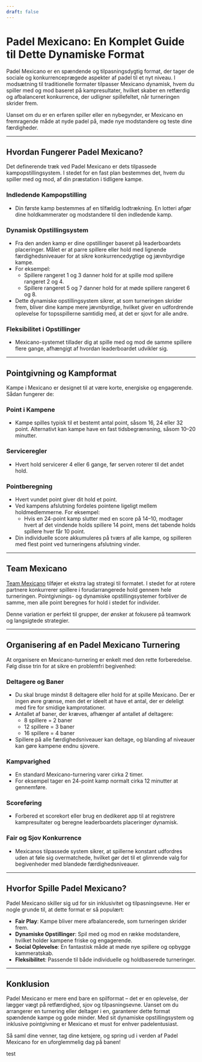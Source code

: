 ```yaml
---
draft: false
---
```


# Padel Mexicano: En Komplet Guide til Dette Dynamiske Format

Padel Mexicano er en spændende og tilpasningsdygtig format, der tager de sociale og konkurrenceprægede aspekter af padel til et nyt niveau. I modsætning til traditionelle formater tilpasser Mexicano dynamisk, hvem du spiller med og mod baseret på kampresultater, hvilket skaber en retfærdig og afbalanceret konkurrence, der udligner spillefeltet, når turneringen skrider frem.

Uanset om du er en erfaren spiller eller en nybegynder, er Mexicano en fremragende måde at nyde padel på, møde nye modstandere og teste dine færdigheder.

---

## **Hvordan Fungerer Padel Mexicano?**

Det definerende træk ved Padel Mexicano er dets tilpassede kampopstillingsystem. I stedet for en fast plan bestemmes det, hvem du spiller med og mod, af din præstation i tidligere kampe.

### **Indledende Kampopstilling**
- Din første kamp bestemmes af en tilfældig lodtrækning. En lotteri afgør dine holdkammerater og modstandere til den indledende kamp.

### **Dynamisk Opstillingsystem**
- Fra den anden kamp er dine opstillinger baseret på leaderboardets placeringer. Målet er at parre spillere eller hold med lignende færdighedsniveauer for at sikre konkurrencedygtige og jævnbyrdige kampe.
- For eksempel:
  - Spillere rangeret 1 og 3 danner hold for at spille mod spillere rangeret 2 og 4.
  - Spillere rangeret 5 og 7 danner hold for at møde spillere rangeret 6 og 8.
- Dette dynamiske opstillingsystem sikrer, at som turneringen skrider frem, bliver dine kampe mere jævnbyrdige, hvilket giver en udfordrende oplevelse for topsspillerne samtidig med, at det er sjovt for alle andre.

### **Fleksibilitet i Opstillinger**
- Mexicano-systemet tillader dig at spille med og mod de samme spillere flere gange, afhængigt af hvordan leaderboardet udvikler sig.

---

## **Pointgivning og Kampformat**

Kampe i Mexicano er designet til at være korte, energiske og engagerende. Sådan fungerer de:

### **Point i Kampene**
- Kampe spilles typisk til et bestemt antal point, såsom 16, 24 eller 32 point. Alternativt kan kampe have en fast tidsbegrænsning, såsom 10–20 minutter.

### **Serviceregler**
- Hvert hold servicerer 4 eller 6 gange, før serven roterer til det andet hold.

### **Pointberegning**
- Hvert vundet point giver dit hold et point.
- Ved kampens afslutning fordeles pointene ligeligt mellem holdmedlemmerne. For eksempel:
  - Hvis en 24-point kamp slutter med en score på 14–10, modtager hvert af det vindende holds spillere 14 point, mens det tabende holds spillere hver får 10 point.
- Din individuelle score akkumuleres på tværs af alle kampe, og spilleren med flest point ved turneringens afslutning vinder.

---

## **Team Mexicano**

[Team Mexicano](/da/team-mexicano) tilføjer et ekstra lag strategi til formatet. I stedet for at rotere partnere konkurrerer spillere i forudarrangerede hold gennem hele turneringen. Pointgivnings- og dynamiske opstillingsystemer forbliver de samme, men alle point beregnes for hold i stedet for individer.

Denne variation er perfekt til grupper, der ønsker at fokusere på teamwork og langsigtede strategier.

---

## **Organisering af en Padel Mexicano Turnering**

At organisere en Mexicano-turnering er enkelt med den rette forberedelse. Følg disse trin for at sikre en problemfri begivenhed:

### **Deltagere og Baner**
- Du skal bruge mindst 8 deltagere eller hold for at spille Mexicano. Der er ingen øvre grænse, men det er ideelt at have et antal, der er deleligt med fire for smidige kamprotationer.
- Antallet af baner, der kræves, afhænger af antallet af deltagere:
  - 8 spillere = 2 baner
  - 12 spillere = 3 baner
  - 16 spillere = 4 baner
- Spillere på alle færdighedsniveauer kan deltage, og blanding af niveauer kan gøre kampene endnu sjovere.

### **Kampvarighed**
- En standard Mexicano-turnering varer cirka 2 timer.
- For eksempel tager en 24-point kamp normalt cirka 12 minutter at gennemføre.

### **Scoreføring**
- Forbered et scorekort eller brug en dedikeret app til at registrere kampresultater og beregne leaderboardets placeringer dynamisk.

### **Fair og Sjov Konkurrence**
- Mexicanos tilpassede system sikrer, at spillerne konstant udfordres uden at føle sig overmatchede, hvilket gør det til et glimrende valg for begivenheder med blandede færdighedsniveauer.

---

## **Hvorfor Spille Padel Mexicano?**

Padel Mexicano skiller sig ud for sin inklusivitet og tilpasningsevne. Her er nogle grunde til, at dette format er så populært:
- **Fair Play**: Kampe bliver mere afbalancerede, som turneringen skrider frem.
- **Dynamiske Opstillinger**: Spil med og mod en række modstandere, hvilket holder kampene friske og engagerende.
- **Social Oplevelse**: En fantastisk måde at møde nye spillere og opbygge kammeratskab.
- **Fleksibilitet**: Passende til både individuelle og holdbaserede turneringer.

---

## **Konklusion**

Padel Mexicano er mere end bare en spilformat – det er en oplevelse, der lægger vægt på retfærdighed, sjov og tilpasningsevne. Uanset om du arrangerer en turnering eller deltager i en, garanterer dette format spændende kampe og gode minder. Med sit dynamiske opstillingsystem og inklusive pointgivning er Mexicano et must for enhver padelentusiast.

Så saml dine venner, tag dine ketsjere, og spring ud i verden af Padel Mexicano for en uforglemmelig dag på banen!

test